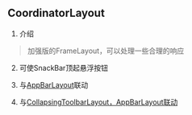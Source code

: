 ## CoordinatorLayout

1. 介绍

> 加强版的FrameLayout，可以处理一些合理的响应

2. 可使SnackBar顶起悬浮按钮

3. 与[AppBarLayout](:note:bf9edaf4-082d-435d-b2b4-016de8d5fd3b)联动

4. 与[CollapsingToolbarLayout，AppBarLayout联动](:note:8484420c-5ab0-4d44-a1f0-ec7e93de35d0)